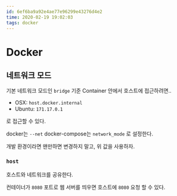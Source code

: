 ```yaml
---
id: 6ef6ba9a92e4ae77e96299e43276d4e2
time: 2020-02-19 19:02:03
tags: docker
---
```

# Docker

## 네트워크 모드

기본 네트워크 모드인 `bridge` 기준 Container 안에서 호스트에 접근하려면..

* OSX: `host.docker.internal`
* Ubuntu: `171.17.0.1`

로 접근할 수 있다.

docker는 `--net` docker-compose는 `network_mode` 로 설정한다.

개발 환경이라면 왠만하면 변경하지 말고, 위 값을 사용하자.

### `host`

호스트와 네트워크를 공유한다.

컨테이너가 `8080` 포트로 웹 서버를 띄우면 호스트에 `8080` 요청 할 수 있다.
